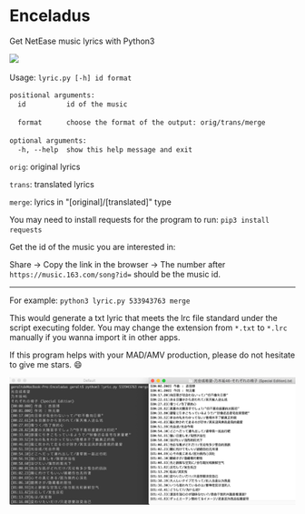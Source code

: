 # Enceladus
Get NetEase music lyrics with Python3

<img src="https://img.shields.io/badge/requests-2.22.0-green.svg">

Usage: `lyric.py [-h] id format`

```
positional arguments:
  id          id of the music

  format      choose the format of the output: orig/trans/merge

optional arguments:
  -h, --help  show this help message and exit
```

`orig`: original lyrics

`trans`: translated lyrics

`merge`: lyrics in "[original]/[translated]" type

You may need to install requests for the program to run: `pip3 install requests`

Get the id of the music you are interested in: 

Share -> Copy the link in the browser -> The number after `https://music.163.com/song?id=` should be the music id.

---

For example: `python3 lyric.py 533943763 merge`

This would generate a txt lyric that meets the lrc file standard under the script executing folder.
You may change the extension from `*.txt` to `*.lrc` manually if you wanna import it in other apps.

If this program helps with your MAD/AMV production, please do not hesitate to give me stars. :smile:

<p align="center">
  <img src="https://github.com/GeraltShi/Enceladus/blob/master/snapshot.png" width="550" alt="snapshot">
</p>
